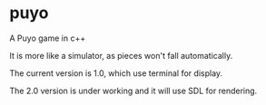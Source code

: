# puyo
A Puyo game in c++

It is more like a simulator, as pieces won't fall automatically.

The current version is 1.0, which use terminal for display.

The 2.0 version is under working and it will use SDL for rendering.
